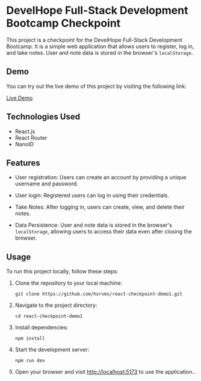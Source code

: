 # DevelHope Full-Stack Development Bootcamp Checkpoint

This project is a checkpoint for the DevelHope Full-Stack Development Bootcamp. It is a simple web application that allows users to register, log in, and take notes. User and note data is stored in the browser's `localStorage`.

## Demo

You can try out the live demo of this project by visiting the following link:

[Live Demo](https://react-checkpoint-demo1.vercel.app/)

## Technologies Used

- React.js
- React Router
- NanoID

## Features

- User registration: Users can create an account by providing a unique username and password.

- User login: Registered users can log in using their credentials.

- Take Notes: After logging in, users can create, view, and delete their notes.

- Data Persistence: User and note data is stored in the browser's `localStorage`, allowing users to access their data even after closing the browser.

## Usage

To run this project locally, follow these steps:

1. Clone the repository to your local machine:
    ```
    git clone https://github.com/hsrvms/react-checkpoint-demo1.git    
    ```

2. Navigate to the project directory:
    ```
    cd react-checkpoint-demo1
    ```
3. Install dependencies:
    ```
    npm install
    ```
4. Start the development server:
    ```
    npm run dev
    ```
5. Open your browser and visit [http://localhost:5173](http://localhost:5173) to use the application..
